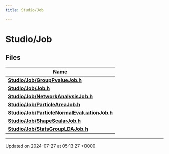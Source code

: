 ```yaml
---
title: Studio/Job

---
```


# Studio/Job



## Files

| Name           |
| -------------- |
| **[Studio/Job/GroupPvalueJob.h](../Files/GroupPvalueJob_8h.md#file-grouppvaluejob.h)**  |
| **[Studio/Job/Job.h](../Files/Job_8h.md#file-job.h)**  |
| **[Studio/Job/NetworkAnalysisJob.h](../Files/NetworkAnalysisJob_8h.md#file-networkanalysisjob.h)**  |
| **[Studio/Job/ParticleAreaJob.h](../Files/ParticleAreaJob_8h.md#file-particleareajob.h)**  |
| **[Studio/Job/ParticleNormalEvaluationJob.h](../Files/ParticleNormalEvaluationJob_8h.md#file-particlenormalevaluationjob.h)**  |
| **[Studio/Job/ShapeScalarJob.h](../Files/ShapeScalarJob_8h.md#file-shapescalarjob.h)**  |
| **[Studio/Job/StatsGroupLDAJob.h](../Files/StatsGroupLDAJob_8h.md#file-statsgroupldajob.h)**  |






-------------------------------

Updated on 2024-07-27 at 05:13:27 +0000
